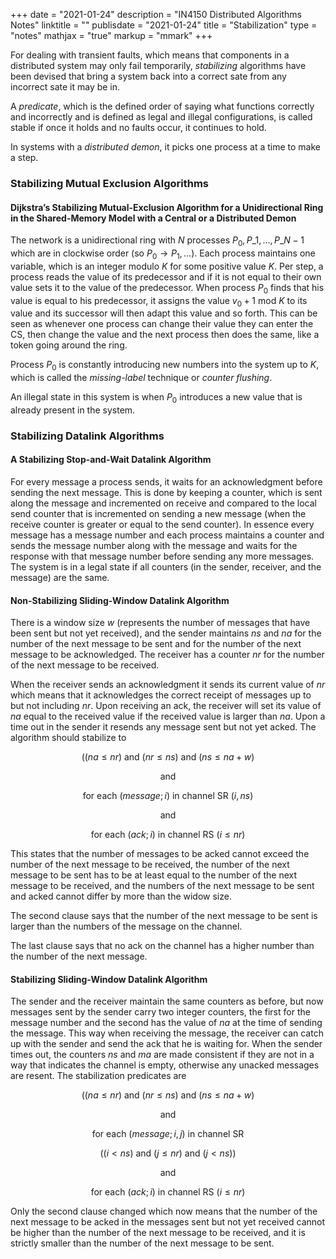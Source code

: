 +++
date = "2021-01-24"
description = "IN4150 Distributed Algorithms Notes"
linktitle = ""
publisdate = "2021-01-24"
title = "Stabilization"
type = "notes"
mathjax = "true"
markup = "mmark"
+++

For dealing with transient faults, which means that components in a distributed system may only fail temporarily, _stabilizing_ algorithms have been devised that bring a system back into a correct sate from any incorrect sate it may be in.

A _predicate_, which is the defined order of saying what functions correctly and incorrectly and is defined as legal and illegal configurations, is called stable if once it holds and no faults occur, it continues to hold.

In systems with a _distributed demon_, it picks one process at a time to make a step.

### Stabilizing Mutual Exclusion Algorithms

#### Dijkstra’s Stabilizing Mutual-Exclusion Algorithm for a Unidirectional Ring in the Shared-Memory Model with a Central or a Distributed Demon

The network is a unidirectional ring with $N$ processes $P_{0},P\_1,...,P\_{N-1}$ which are in clockwise order (so $P_0\rightarrow P_1,...$). Each process maintains one variable, which is an integer modulo $K$ for some positive value $K$. Per step, a process reads the value of its predecessor and if it is not equal to their own value sets it to the value of the predecessor. When process $P_0$ finds that his value is equal to his predecessor, it assigns the value $v_0+1\text{ mod }K$ to its value and its successor will then adapt this value and so forth. This can be seen as whenever one process can change their value they can enter the CS, then change the value and the next process then does the same, like a token going around the ring.

Process $P_0$ is constantly introducing new numbers into the system up to $K$, which is called the _missing-label_ technique or _counter flushing_.

An illegal state in this system is when $P_0$ introduces a new value that is already present in the system.

### Stabilizing Datalink Algorithms

#### A Stabilizing Stop-and-Wait Datalink Algorithm

For every message a process sends, it waits for an acknowledgment before sending the next message. This is done by keeping a counter, which is sent along the message and incremented on receive and compared to the local send counter that is incremented on sending a new message (when the receive counter is greater or equal to the send counter). In essence every message has a message number and each process maintains a counter and sends the message number along with the message and waits for the response with that message number before sending any more messages. The system is in a legal state if all counters (in the sender, receiver, and the message) are the same.

#### Non-Stabilizing Sliding-Window Datalink Algorithm

There is a window size $w$ (represents the number of messages that have been sent but not yet received), and the sender maintains _ns_ and _na_ for the number of the next message to be sent and for the number of the next message to be acknowledged. The receiver has a counter _nr_ for the number of the next message to be received.

When the receiver sends an acknowledgment it sends its current value of _nr_ which means that it acknowledges the correct receipt of messages up to but not including _nr_. Upon receiving an ack, the receiver will set its value of _na_ equal to the received value if the received value is larger than _na_. Upon a time out in the sender it resends any message sent but not yet acked. The algorithm should stabilize to

$$((na\le nr) \text{ and } (nr \le ns)\text{ and }(ns\le na+w)$$

$$\text{and}$$

$$\text{for  each }(message;i)\text{ in channel SR }(i,ns)$$

$$\text{and}$$

$$\text{for each }(ack;i)\text{ in channel RS }(i\le nr)$$

This states that the number of messages to be acked cannot exceed the number of the next message to be received, the number of the next message to be sent has to be at least equal to the number of the next message to be received, and the numbers of the next message to be sent and acked cannot differ by more than the widow size.

The second clause says that the number of the next message to be sent is larger than the numbers of the message on the channel.

The last clause says that no ack on the channel has a higher number than the number of the next message.

#### Stabilizing Sliding-Window Datalink Algorithm

The sender and the receiver maintain the same counters as before, but now messages sent by the sender carry two integer counters, the first for the message number and the second has the value of _na_ at the time of sending the message. This way when receiving the message, the receiver can catch up with the sender and send the ack that he is waiting for. When the sender times out, the counters _ns_ and _ma_ are made consistent if they are not in a way that indicates the channel is empty, otherwise any unacked messages are resent. The stabilization predicates are

$$((na\le nr) \text{ and } (nr \le ns)\text{ and }(ns\le na+w)$$

$$\text{and}$$

$$\text{for  each }(message;i,j)\text{ in channel SR }$$

$$(( i < ns) \text{ and }(j \le nr)\text{ and }(j < ns))$$

$$\text{and}$$

$$\text{for each }(ack;i)\text{ in channel RS }(i\le nr)$$

Only the second clause changed which now means that the number of the next message to be acked in the messages sent but not yet received cannot be higher than the number of the next message to be received, and it is strictly smaller than the number of the next message to be sent.
